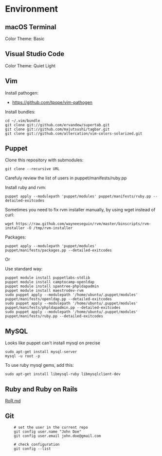 Environment
===========

## macOS Terminal
Color Theme: Basic

## Visual Studio Code
Color Theme: Quiet Light

## Vim

Install pathogen:

  * https://github.com/tpope/vim-pathogen

Install bundles:

    cd ~/.vim/bundle
    git clone git://github.com/ervandew/supertab.git
    git clone git://github.com/majutsushi/tagbar.git
    git clone git://github.com/altercation/vim-colors-solarized.git

## Puppet

Clone this repository with submodules:

    git clone --recursive URL

Carefuly review the list of users in puppet/manifests/ruby.pp

Install ruby and rvm:

    puppet apply --modulepath 'puppet/modules' puppet/manifests/ruby.pp --detailed-exitcodes

Sometimes you need to fix rvm installer manually, by using wget instead of curl:

    wget https://raw.github.com/wayneeseguin/rvm/master/binscripts/rvm-installer -O /tmp/rvm-installer

Packages:

    puppet apply --modulepath 'puppet/modules' puppet/manifests/packages.pp --detailed-exitcodes


Or

  Use standard way:

    puppet module install puppetlabs-stdlib
    puppet module install camptocamp-openldap
    puppet module install spantree-phpldapadmin
    puppet module install maestrodev-rvm
    sudo puppet apply --modulepath '/home/ubuntu/.puppet/modules' puppet/manifests/openldap.pp --detailed-exitcodes
    sudo puppet apply --modulepath '/home/ubuntu/.puppet/modules' puppet/manifests/phpldapadmin.pp --detailed-exitcodes
    sudo puppet apply --modulepath '/home/ubuntu/.puppet/modules' puppet/manifests/ruby.pp --detailed-exitcodes

## MySQL

Looks like puppet can't install mysql on precise

    sudo apt-get install mysql-server
    mysql -u root -p

To use ruby mysql gems, add this:

    sudo apt-get install libmysql-ruby libmysqlclient-dev

## Ruby and Ruby on Rails

[RoR.md](RoR.md)

## Git
```shell
    # set the user in the current repo
    git config user.name "John Doe"
    git config user.email john.doe@gmail.com

    # check configuration
    git config --list
```
